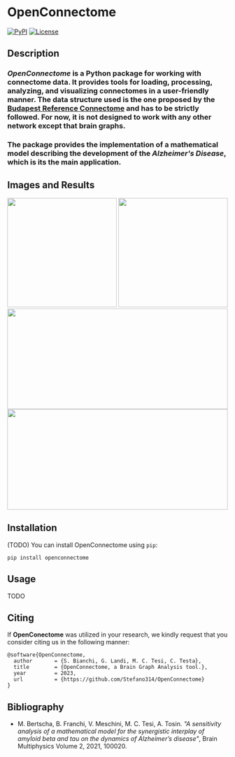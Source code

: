 # **OpenConnectome**

[![PyPI](https://img.shields.io/pypi/v/openconnectome.svg)](https://pypi.org/project/openconnectome/)
[![License](https://img.shields.io/badge/license-MIT-blue.svg)](https://github.com/Stefano314/openconnectome/blob/main/LICENSE)

## **Description**

### *OpenConnectome* is a Python package for working with connectome data. It provides tools for loading, processing, analyzing, and visualizing connectomes in a user-friendly manner. The data structure used is the one proposed by the [Budapest Reference Connectome](https://pitgroup.org/connectome/) and has to be strictly followed. For now, it is not designed to work with any other network except that **brain graphs**.
</b></b>

### The package provides the implementation of a mathematical model describing the development of the *Alzheimer's Disease*, which is its the main application.
</b></b>

## **Images and Results**
</b></b>
<img src="https://github.com/Stefano314/OpenConnectome/assets/79590448/4f159b0e-86cc-40d4-84c5-d13400d96e7d" width="250" height="250" /> <img src="https://github.com/Stefano314/OpenConnectome/assets/79590448/0dbc5614-1b14-472b-8a35-0db563cc023f" width="250" height="250" />
<img src="https://github.com/Stefano314/OpenConnectome/assets/79590448/dd921474-477d-49fa-a632-2edad015f34e" width="504" height="230" />
<img src="https://github.com/Stefano314/OpenConnectome/assets/79590448/488cfb05-f196-4897-89b0-79f3be291703" width="504" height="230" />


## **Installation**

(TODO) You can install OpenConnectome using `pip`:

```shell
pip install openconnectome
```

## **Usage**
TODO

## **Citing**
If **OpenConectome** was utilized in your research, we kindly request that you consider citing us in the following manner:
```
@software{OpenConnectome,
  author       = {S. Bianchi, G. Landi, M. C. Tesi, C. Testa},
  title        = {OpenConnectome, a Brain Graph Analysis tool.},
  year         = 2023,
  url          = {https://github.com/Stefano314/OpenConnectome}
}
```
## **Bibliography**
- M. Bertscha, B. Franchi, V. Meschini, M. C. Tesi, A. Tosin. *"A sensitivity analysis of a mathematical model for the synergistic interplay
of amyloid beta and tau on the dynamics of Alzheimer’s disease"*, Brain Multiphysics Volume 2, 2021, 100020.